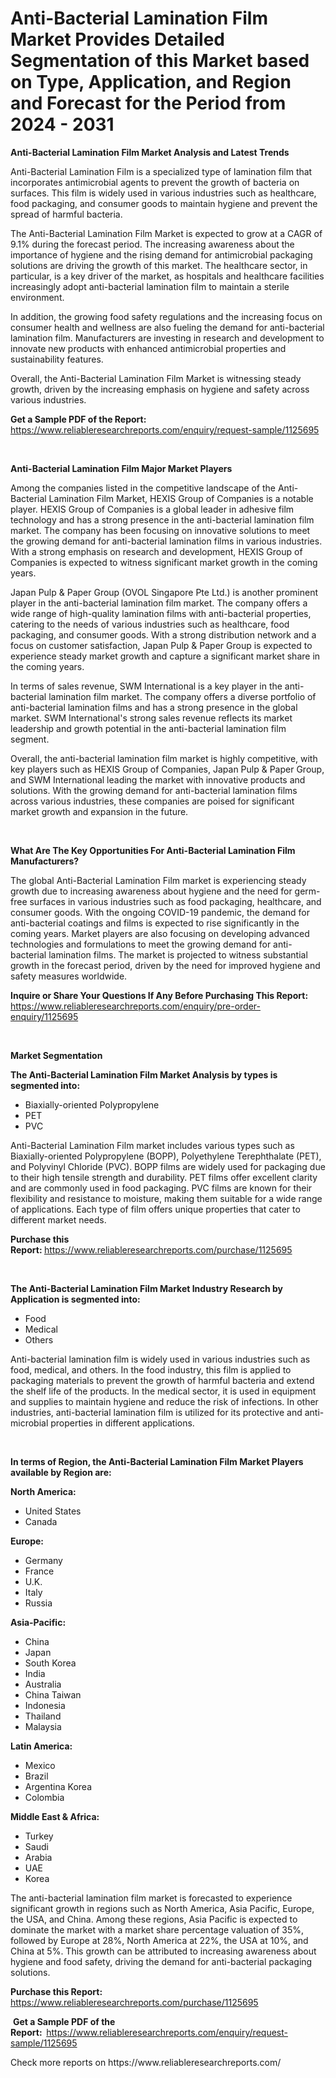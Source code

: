 <p><h1>Anti-Bacterial Lamination Film Market Provides Detailed Segmentation of this Market based on Type, Application, and Region and Forecast for the Period from 2024 - 2031</h1></p><p><strong>Anti-Bacterial Lamination Film Market Analysis and Latest Trends</strong></p>
<p><p>Anti-Bacterial Lamination Film is a specialized type of lamination film that incorporates antimicrobial agents to prevent the growth of bacteria on surfaces. This film is widely used in various industries such as healthcare, food packaging, and consumer goods to maintain hygiene and prevent the spread of harmful bacteria.</p><p>The Anti-Bacterial Lamination Film Market is expected to grow at a CAGR of 9.1% during the forecast period. The increasing awareness about the importance of hygiene and the rising demand for antimicrobial packaging solutions are driving the growth of this market. The healthcare sector, in particular, is a key driver of the market, as hospitals and healthcare facilities increasingly adopt anti-bacterial lamination film to maintain a sterile environment.</p><p>In addition, the growing food safety regulations and the increasing focus on consumer health and wellness are also fueling the demand for anti-bacterial lamination film. Manufacturers are investing in research and development to innovate new products with enhanced antimicrobial properties and sustainability features.</p><p>Overall, the Anti-Bacterial Lamination Film Market is witnessing steady growth, driven by the increasing emphasis on hygiene and safety across various industries.</p></p>
<p><strong>Get a Sample PDF of the Report:&nbsp;</strong> <a href="https://www.reliableresearchreports.com/enquiry/request-sample/1125695">https://www.reliableresearchreports.com/enquiry/request-sample/1125695</a></p>
<p>&nbsp;</p>
<p><strong>Anti-Bacterial Lamination Film Major Market Players</strong></p>
<p><p>Among the companies listed in the competitive landscape of the Anti-Bacterial Lamination Film Market, HEXIS Group of Companies is a notable player. HEXIS Group of Companies is a global leader in adhesive film technology and has a strong presence in the anti-bacterial lamination film market. The company has been focusing on innovative solutions to meet the growing demand for anti-bacterial lamination films in various industries. With a strong emphasis on research and development, HEXIS Group of Companies is expected to witness significant market growth in the coming years.</p><p>Japan Pulp & Paper Group (OVOL Singapore Pte Ltd.) is another prominent player in the anti-bacterial lamination film market. The company offers a wide range of high-quality lamination films with anti-bacterial properties, catering to the needs of various industries such as healthcare, food packaging, and consumer goods. With a strong distribution network and a focus on customer satisfaction, Japan Pulp & Paper Group is expected to experience steady market growth and capture a significant market share in the coming years.</p><p>In terms of sales revenue, SWM International is a key player in the anti-bacterial lamination film market. The company offers a diverse portfolio of anti-bacterial lamination films and has a strong presence in the global market. SWM International's strong sales revenue reflects its market leadership and growth potential in the anti-bacterial lamination film segment.</p><p>Overall, the anti-bacterial lamination film market is highly competitive, with key players such as HEXIS Group of Companies, Japan Pulp & Paper Group, and SWM International leading the market with innovative products and solutions. With the growing demand for anti-bacterial lamination films across various industries, these companies are poised for significant market growth and expansion in the future.</p></p>
<p>&nbsp;</p>
<p><strong>What Are The Key Opportunities For Anti-Bacterial Lamination Film Manufacturers?</strong></p>
<p><p>The global Anti-Bacterial Lamination Film market is experiencing steady growth due to increasing awareness about hygiene and the need for germ-free surfaces in various industries such as food packaging, healthcare, and consumer goods. With the ongoing COVID-19 pandemic, the demand for anti-bacterial coatings and films is expected to rise significantly in the coming years. Market players are also focusing on developing advanced technologies and formulations to meet the growing demand for anti-bacterial lamination films. The market is projected to witness substantial growth in the forecast period, driven by the need for improved hygiene and safety measures worldwide.</p></p>
<p><strong>Inquire or Share Your Questions If Any Before Purchasing This Report:</strong> <a href="https://www.reliableresearchreports.com/enquiry/pre-order-enquiry/1125695">https://www.reliableresearchreports.com/enquiry/pre-order-enquiry/1125695</a></p>
<p>&nbsp;</p>
<p><strong>Market Segmentation</strong></p>
<p><strong>The Anti-Bacterial Lamination Film Market Analysis by types is segmented into:</strong></p>
<p><ul><li>Biaxially-oriented Polypropylene</li><li>PET</li><li>PVC</li></ul></p>
<p><p>Anti-Bacterial Lamination Film market includes various types such as Biaxially-oriented Polypropylene (BOPP), Polyethylene Terephthalate (PET), and Polyvinyl Chloride (PVC). BOPP films are widely used for packaging due to their high tensile strength and durability. PET films offer excellent clarity and are commonly used in food packaging. PVC films are known for their flexibility and resistance to moisture, making them suitable for a wide range of applications. Each type of film offers unique properties that cater to different market needs.</p></p>
<p><strong>Purchase this Report:&nbsp;</strong><a href="https://www.reliableresearchreports.com/purchase/1125695">https://www.reliableresearchreports.com/purchase/1125695</a></p>
<p>&nbsp;</p>
<p><strong>The Anti-Bacterial Lamination Film Market Industry Research by Application is segmented into:</strong></p>
<p><ul><li>Food</li><li>Medical</li><li>Others</li></ul></p>
<p><p>Anti-bacterial lamination film is widely used in various industries such as food, medical, and others. In the food industry, this film is applied to packaging materials to prevent the growth of harmful bacteria and extend the shelf life of the products. In the medical sector, it is used in equipment and supplies to maintain hygiene and reduce the risk of infections. In other industries, anti-bacterial lamination film is utilized for its protective and anti-microbial properties in different applications.</p></p>
<p>&nbsp;</p>
<p><strong>In terms of Region, the Anti-Bacterial Lamination Film Market Players available by Region are:</strong></p>
<p>
    <p> <strong> North America: </strong>
        <ul>
            <li>United States</li>
            <li>Canada</li>
        </ul>
        </p> 
    <p> <strong> Europe: </strong>
        <ul>
            <li>Germany</li>
            <li>France</li>
            <li>U.K.</li>
            <li>Italy</li>
            <li>Russia</li>
        </ul>
        </p> 
    <p> <strong> Asia-Pacific: </strong>
        <ul>
            <li>China</li>
            <li>Japan</li>
            <li>South Korea</li>
            <li>India</li>
            <li>Australia</li>
            <li>China Taiwan</li>
            <li>Indonesia</li>
            <li>Thailand</li>
            <li>Malaysia</li>
        </ul>
        </p> 
    <p> <strong> Latin America: </strong>
        <ul>
            <li>Mexico</li>
            <li>Brazil</li>
            <li>Argentina Korea</li>
            <li>Colombia</li>
        </ul>
        </p> 
    <p> <strong> Middle East & Africa: </strong>
        <ul>
            <li>Turkey</li>
            <li>Saudi</li>
            <li>Arabia</li>
            <li>UAE</li>
            <li>Korea</li>
        </ul>
    </p>
    </p>
<p><p>The anti-bacterial lamination film market is forecasted to experience significant growth in regions such as North America, Asia Pacific, Europe, the USA, and China. Among these regions, Asia Pacific is expected to dominate the market with a market share percentage valuation of 35%, followed by Europe at 28%, North America at 22%, the USA at 10%, and China at 5%. This growth can be attributed to increasing awareness about hygiene and food safety, driving the demand for anti-bacterial packaging solutions.</p></p>
<p><strong>Purchase this Report: </strong><a href="https://www.reliableresearchreports.com/purchase/1125695">https://www.reliableresearchreports.com/purchase/1125695</a></p>
<p>&nbsp;<strong>Get a Sample PDF of the Report:&nbsp;&nbsp;</strong><a href="https://www.reliableresearchreports.com/enquiry/request-sample/1125695">https://www.reliableresearchreports.com/enquiry/request-sample/1125695</a></p>
<p><strong></strong></p>
<p>Check more reports on https://www.reliableresearchreports.com/</p>